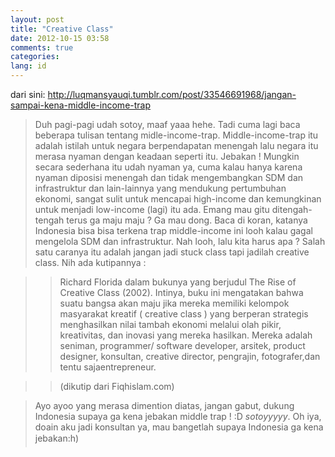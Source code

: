 ```yaml
---
layout: post
title: "Creative Class"
date: 2012-10-15 03:58
comments: true
categories:
lang: id
---
```


dari sini: <http://luqmansyauqi.tumblr.com/post/33546691968/jangan-sampai-kena-middle-income-trap>

> Duh pagi-pagi udah sotoy, maaf yaaa hehe. Tadi cuma lagi baca beberapa tulisan tentang midle-income-trap. Middle-income-trap itu adalah istilah untuk negara berpendapatan menengah lalu negara itu merasa nyaman dengan keadaan seperti itu. Jebakan ! Mungkin secara sederhana itu udah nyaman ya, cuma kalau hanya karena nyaman diposisi menengah dan tidak mengembangkan SDM dan infrastruktur dan lain-lainnya yang mendukung pertumbuhan ekonomi, sangat sulit untuk mencapai high-income dan kemungkinan untuk menjadi low-income (lagi) itu ada. Emang mau gitu ditengah-tengah terus ga maju maju ? Ga mau dong. Baca di koran, katanya Indonesia bisa bisa terkena trap middle-income ini looh kalau gagal mengelola SDM dan infrastruktur. Nah looh, lalu kita harus apa ? Salah satu caranya itu adalah jangan jadi stuck class tapi jadilah creative class. Nih ada kutipannya :

> > Richard Florida dalam bukunya yang berjudul The Rise of Creative Class (2002). Intinya, buku ini mengatakan bahwa suatu bangsa akan maju jika mereka memiliki kelompok masyarakat kreatif ( creative class ) yang berperan strategis menghasilkan nilai tambah ekonomi melalui olah pikir, kreativitas, dan inovasi yang mereka hasilkan. Mereka adalah seniman, programmer/ software developer, arsitek, product designer, konsultan, creative director, pengrajin, fotografer,dan tentu sajaentrepreneur.

> > (dikutip dari Fiqhislam.com)

> Ayo ayoo yang merasa dimention diatas, jangan gabut, dukung Indonesia supaya ga kena jebakan middle trap ! :D *sotoyyyyy*. Oh iya, doain aku jadi konsultan ya, mau bangetlah supaya Indonesia ga kena jebakan:h)



